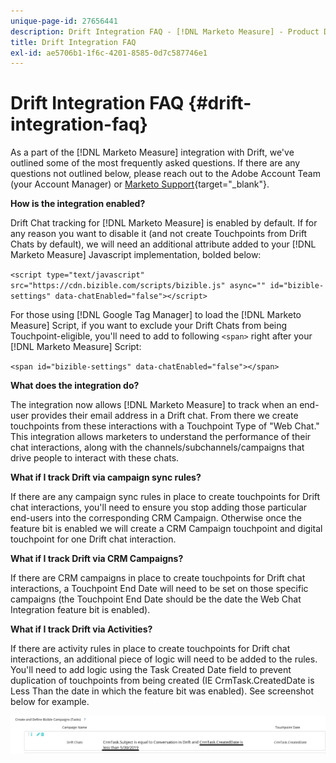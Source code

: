 ```yaml
---
unique-page-id: 27656441
description: Drift Integration FAQ - [!DNL Marketo Measure] - Product Documentation
title: Drift Integration FAQ
exl-id: ae5706b1-1f6c-4201-8585-0d7c587746e1
---
```

# Drift Integration FAQ {#drift-integration-faq}

As a part of the [!DNL Marketo Measure] integration with Drift, we've outlined some of the most frequently asked questions. If there are any questions not outlined below, please reach out to the Adobe Account Team (your Account Manager) or [Marketo Support](https://nation.marketo.com/t5/support/ct-p/Support){target="_blank"}.

**How is the integration enabled?**

Drift Chat tracking for [!DNL Marketo Measure] is enabled by default. If for any reason you want to disable it (and not create Touchpoints from Drift Chats by default), we will need an additional attribute added to your [!DNL Marketo Measure] Javascript implementation, bolded below:

`<script type="text/javascript" src="https://cdn.bizible.com/scripts/bizible.js" async="" id="bizible-settings" data-chatEnabled="false"></script>`

For those using [!DNL Google Tag Manager] to load the [!DNL Marketo Measure] Script, if you want to exclude your Drift Chats from being Touchpoint-eligible, you'll need to add to following `<span>` right after your [!DNL Marketo Measure] Script:

`<span id="bizible-settings" data-chatEnabled="false"></span>`

**What does the integration do?**

The integration now allows [!DNL Marketo Measure] to track when an end-user provides their email address in a Drift chat. From there we create touchpoints from these interactions with a Touchpoint Type of "Web Chat." This integration allows marketers to understand the performance of their chat interactions, along with the channels/subchannels/campaigns that drive people to interact with these chats.

**What if I track Drift via campaign sync rules?**

If there are any campaign sync rules in place to create touchpoints for Drift chat interactions, you'll need to ensure you stop adding those particular end-users into the corresponding CRM Campaign. Otherwise once the feature bit is enabled we will create a CRM Campaign touchpoint and digital touchpoint for one Drift chat interaction.

**What if I track Drift via CRM Campaigns?**

If there are CRM campaigns in place to create touchpoints for Drift chat interactions, a Touchpoint End Date will need to be set on those specific campaigns (the Touchpoint End Date should be the date the Web Chat Integration feature bit is enabled).

**What if I track Drift via Activities?**

If there are activity rules in place to create touchpoints for Drift chat interactions, an additional piece of logic will need to be added to the rules. You'll need to add logic using the Task Created Date field to prevent duplication of touchpoints from being created (IE CrmTask.CreatedDate is Less Than the date in which the feature bit was enabled). See screenshot below for example.

![](assets/activity-rule-drift.png)
